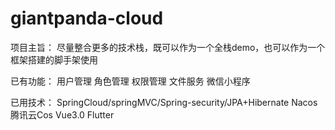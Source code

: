 # giantpanda-cloud
项目主旨：
尽量整合更多的技术栈，既可以作为一个全栈demo，也可以作为一个框架搭建的脚手架使用

已有功能：
用户管理
角色管理
权限管理
文件服务
微信小程序

已用技术：
SpringCloud/springMVC/Spring-security/JPA+Hibernate
Nacos
腾讯云Cos
Vue3.0
Flutter

